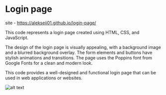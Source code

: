 # Login page

site - https://alekseii01.github.io/login-page/

This code represents a login page created using HTML, CSS, and JavaScript. 

The design of the login page is visually appealing, with a background image and a blurred background overlay. The form elements and buttons have stylish animations and transitions. The page uses the Poppins font from Google Fonts for a clean and modern look.

This code provides a well-designed and functional login page that can be used in web applications or websites.

![alt text](assets/screenshot.png)
